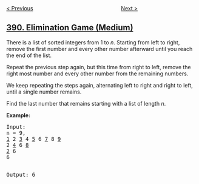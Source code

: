 <!--|This file generated by command(leetcode description); DO NOT EDIT.    |-->
<!--+----------------------------------------------------------------------+-->
<!--|@author    openset <openset.wang@gmail.com>                           |-->
<!--|@link      https://github.com/openset                                 |-->
<!--|@home      https://github.com/openset/leetcode                        |-->
<!--+----------------------------------------------------------------------+-->

[< Previous](https://github.com/openset/leetcode/tree/master/problems/find-the-difference "Find the Difference")
　　　　　　　　　　　　　　　　
[Next >](https://github.com/openset/leetcode/tree/master/problems/perfect-rectangle "Perfect Rectangle")

## [390. Elimination Game (Medium)](https://leetcode.com/problems/elimination-game "消除游戏")

<p>
There is a list of sorted integers from 1 to <i>n</i>. Starting from left to right, remove the first number and every other number afterward until you reach the end of the list.</p>

<p>Repeat the previous step again, but this time from right to left, remove the right most number and every other number from the remaining numbers.</p>

<p>We keep repeating the steps again, alternating left to right and right to left, until a single number remains.</p>

<p>Find the last number that remains starting with a list of length <i>n</i>.</p>

<p><b>Example:</b>
<pre>
Input:
n = 9,
<u>1</u> 2 <u>3</u> 4 <u>5</u> 6 <u>7</u> 8 <u>9</u>
2 <u>4</u> 6 <u>8</u>
<u>2</u> 6
6

Output:
6
</pre>
</p>
